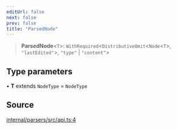 ```yaml
---
editUrl: false
next: false
prev: false
title: "ParsedNode"
---
```


> **ParsedNode**\<`T`\>: `WithRequired`\<`DistributiveOmit`\<`Node`\<`T`\>, `"lastEdited"`\>, `"type"` \| `"content"`\>

## Type parameters

• **T** extends `NodeType` = `NodeType`

## Source

[internal/parsers/src/api.ts:4](https://github.com/nodenogg-in/alpha-p2p/blob/2cff8cc/internal/parsers/src/api.ts#L4)
